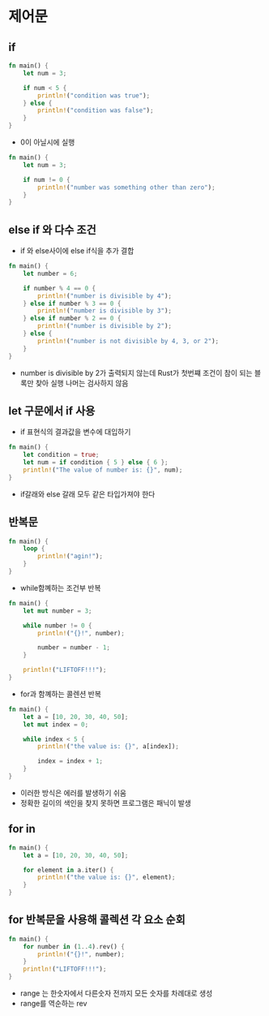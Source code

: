 # 제어문

## if

```rs
fn main() {
    let num = 3;

    if num < 5 {
        println!("condition was true");
    } else {
        println!("condition was false");
    }
}

```

- 0이 아닐시에 실행

```rs
fn main() {
    let num = 3;

    if num != 0 {
        println!("number was something other than zero");
    }
}

```

## else if 와 다수 조건

- if 와 else사이에 else if식을 추가 결합

```rs
fn main() {
    let number = 6;

    if number % 4 == 0 {
        println!("number is divisible by 4");
    } else if number % 3 == 0 {
        println!("number is divisible by 3");
    } else if number % 2 == 0 {
        println!("number is divisible by 2");
    } else {
        println!("number is not divisible by 4, 3, or 2");
    }
}
```

- number is divisible by 2가 출력되지 않는데 Rust가 첫번쨰 조건이 참이 되는 블록만 찾아 실행 나머는 검사하지 않음

## let 구문에서 if 사용

- if 표현식의 결과값을 변수에 대입하기

```rs
fn main() {
    let condition = true;
    let num = if condition { 5 } else { 6 };
    println!("The value of number is: {}", num);
}

```

- if갈래와 else 갈래 모두 같은 타입가져야 한다

## 반복문

```rs
fn main() {
    loop {
        println!("agin!");
    }
}

```

- while함꼐하는 조건부 반복

```rs
fn main() {
    let mut number = 3;

    while number != 0 {
        println!("{}!", number);

        number = number - 1;
    }

    println!("LIFTOFF!!!");
}
```

- for과 함꼐하는 콜렌션 반복

```rs
fn main() {
    let a = [10, 20, 30, 40, 50];
    let mut index = 0;

    while index < 5 {
        println!("the value is: {}", a[index]);

        index = index + 1;
    }
}
```

- 이러한 방식은 에러를 발생하기 쉬움
- 정확한 길이의 색인을 찾지 못하면 프로그램은 패닉이 발생

## for in

```rs
fn main() {
    let a = [10, 20, 30, 40, 50];

    for element in a.iter() {
        println!("the value is: {}", element);
    }
}
```

## for 반복문을 사용해 콜렉션 각 요소 순회

```rs
fn main() {
    for number in (1..4).rev() {
        println!("{}!", number);
    }
    println!("LIFTOFF!!!");
}
```

- range 는 한숫자에서 다른숫자 전까지 모든 숫자를 차례대로 생성
- range를 역순하는 rev
